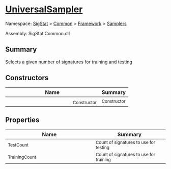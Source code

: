 # [UniversalSampler](./UniversalSampler.md)

Namespace: [SigStat]() > [Common](./../../README.md) > [Framework]() > [Samplers](./README.md)

Assembly: SigStat.Common.dll

## Summary
Selects a given number of signatures for training and testing

## Constructors

| Name | Summary | 
| --- | --- | 
|<img width=200/> <sub>Constructor</sub> | <sub>Constructor</sub> | <br>


## Properties

| Name | Summary | 
| --- | --- | 
|<img width=200/> <sub>TestCount</sub> | <sub>Count of signatures to use for testing</sub> | <br>
|<img width=200/> <sub>TrainingCount</sub> | <sub>Count of signatures to use for training</sub> | <br>


